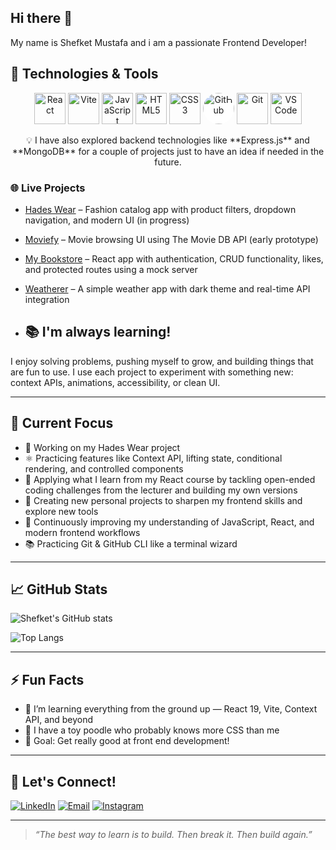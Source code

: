## Hi there 👋
My name is Shefket Mustafa and i am a passionate Frontend Developer!

## 🌟 Technologies & Tools
<p align="center">
  <img src="https://cdn.jsdelivr.net/gh/devicons/devicon/icons/react/react-original.svg" alt="React" width="50" />
  <img src="https://vitejs.dev/logo-with-shadow.png" alt="Vite" width="50" />
  <img src="https://cdn.jsdelivr.net/gh/devicons/devicon/icons/javascript/javascript-original.svg" alt="JavaScript" width="50" />
  <img src="https://cdn.jsdelivr.net/gh/devicons/devicon/icons/html5/html5-original.svg" alt="HTML5" width="50" />
  <img src="https://cdn.jsdelivr.net/gh/devicons/devicon/icons/css3/css3-original.svg" alt="CSS3" width="50" />
  <img src="https://upload.wikimedia.org/wikipedia/commons/9/91/Octicons-mark-github.svg" alt="GitHub" width="50" style="background:white; border-radius:50%" />
  <img src="https://cdn.jsdelivr.net/gh/devicons/devicon/icons/git/git-original.svg" alt="Git" width="50" />
  <img src="https://cdn.jsdelivr.net/gh/devicons/devicon/icons/vscode/vscode-original.svg" alt="VS Code" width="50" />
</p>

<p align="center">
   💡 I have also explored backend technologies like **Express.js** and **MongoDB** for a couple of projects just to have an idea if needed in the future.
</p>

### 🌐 Live Projects

- [Hades Wear](https://hades-wear-clothing-shop.vercel.app) – Fashion catalog app with product filters, dropdown navigation, and modern UI (in progress)
- [Moviefy](https://moviefy-lemon.vercel.app) – Movie browsing UI using The Movie DB API (early prototype)
- [My Bookstore](https://my-bookstore-react-proj.vercel.app) – React app with authentication, CRUD functionality, likes, and protected routes using a mock server
- [Weatherer](https://weatherer-five.vercel.app) – A simple weather app with dark theme and real-time API integration




- ## 📚 I'm always learning!
I enjoy solving problems, pushing myself to grow, and building things that are fun to use. 
I use each project to experiment with something new: context APIs, animations, accessibility, or clean UI.

---

## 🚀 Current Focus

- 📁 Working on my Hades Wear project
- ⚛️ Practicing features like Context API, lifting state, conditional rendering, and controlled components
- 📘 Applying what I learn from my React course by tackling open-ended coding challenges from the lecturer and building my own versions
- 🧪 Creating new personal projects to sharpen my frontend skills and explore new tools
- 🔁 Continuously improving my understanding of JavaScript, React, and modern frontend workflows
- 📚 Practicing Git & GitHub CLI like a terminal wizard

---

## 📈 GitHub Stats

![Shefket's GitHub stats](https://github-readme-stats.vercel.app/api?username=shefket-mustafa&show_icons=true&theme=radical)

![Top Langs](https://github-readme-stats.vercel.app/api/top-langs/?username=shefket-mustafa&layout=compact&theme=tokyonight)

---

## ⚡ Fun Facts

- 🧠 I’m learning everything from the ground up — React 19, Vite, Context API, and beyond
- 🐾 I have a toy poodle who probably knows more CSS than me
- 🎯 Goal: Get really good at front end development!

---

## 🔗 Let's Connect!

[![LinkedIn](https://img.shields.io/badge/-LinkedIn-blue?style=for-the-badge&logo=linkedin)](https://www.linkedin.com/in/shefket-mustafa-81356a360/)
[![Email](https://img.shields.io/badge/-Email-red?style=for-the-badge&logo=gmail&logoColor=white)](mailto:shefket.must@gmail.com)
[![Instagram](https://img.shields.io/badge/-Instagram-E4405F?style=for-the-badge&logo=instagram&logoColor=white)](https://www.instagram.com/shefket_sum/)


---


> _“The best way to learn is to build. Then break it. Then build again.”_

